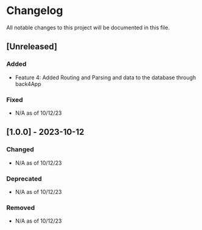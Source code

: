 # Changelog

All notable changes to this project will be documented in this file.

## [Unreleased]

### Added

- Feature 4: Added Routing and Parsing and data to the database through back4App

### Fixed

- N/A as of 10/12/23

## [1.0.0] - 2023-10-12

### Changed

- N/A as of 10/12/23

### Deprecated

- N/A as of 10/12/23

### Removed

- N/A as of 10/12/23